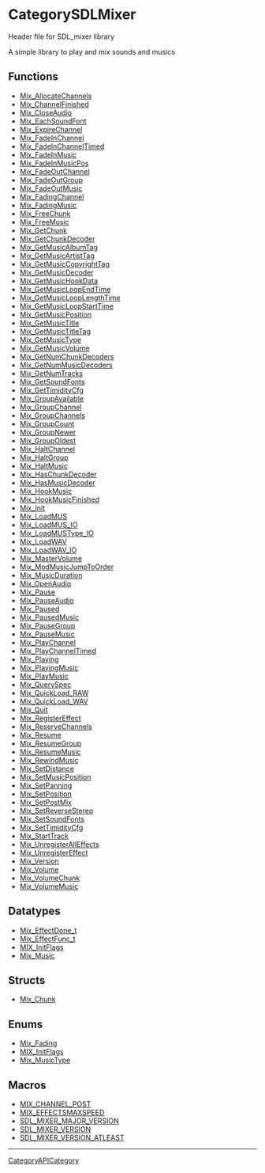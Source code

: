 # CategorySDLMixer

Header file for SDL_mixer library

A simple library to play and mix sounds and musics

<!-- END CATEGORY DOCUMENTATION -->

## Functions

<!-- DO NOT HAND-EDIT CATEGORY LISTS, THEY ARE AUTOGENERATED AND WILL BE OVERWRITTEN, BASED ON TAGS IN INDIVIDUAL PAGE FOOTERS. EDIT THOSE INSTEAD. -->
<!-- BEGIN CATEGORY LIST: CategorySDLMixer, CategoryAPIFunction -->
- [Mix_AllocateChannels](Mix_AllocateChannels)
- [Mix_ChannelFinished](Mix_ChannelFinished)
- [Mix_CloseAudio](Mix_CloseAudio)
- [Mix_EachSoundFont](Mix_EachSoundFont)
- [Mix_ExpireChannel](Mix_ExpireChannel)
- [Mix_FadeInChannel](Mix_FadeInChannel)
- [Mix_FadeInChannelTimed](Mix_FadeInChannelTimed)
- [Mix_FadeInMusic](Mix_FadeInMusic)
- [Mix_FadeInMusicPos](Mix_FadeInMusicPos)
- [Mix_FadeOutChannel](Mix_FadeOutChannel)
- [Mix_FadeOutGroup](Mix_FadeOutGroup)
- [Mix_FadeOutMusic](Mix_FadeOutMusic)
- [Mix_FadingChannel](Mix_FadingChannel)
- [Mix_FadingMusic](Mix_FadingMusic)
- [Mix_FreeChunk](Mix_FreeChunk)
- [Mix_FreeMusic](Mix_FreeMusic)
- [Mix_GetChunk](Mix_GetChunk)
- [Mix_GetChunkDecoder](Mix_GetChunkDecoder)
- [Mix_GetMusicAlbumTag](Mix_GetMusicAlbumTag)
- [Mix_GetMusicArtistTag](Mix_GetMusicArtistTag)
- [Mix_GetMusicCopyrightTag](Mix_GetMusicCopyrightTag)
- [Mix_GetMusicDecoder](Mix_GetMusicDecoder)
- [Mix_GetMusicHookData](Mix_GetMusicHookData)
- [Mix_GetMusicLoopEndTime](Mix_GetMusicLoopEndTime)
- [Mix_GetMusicLoopLengthTime](Mix_GetMusicLoopLengthTime)
- [Mix_GetMusicLoopStartTime](Mix_GetMusicLoopStartTime)
- [Mix_GetMusicPosition](Mix_GetMusicPosition)
- [Mix_GetMusicTitle](Mix_GetMusicTitle)
- [Mix_GetMusicTitleTag](Mix_GetMusicTitleTag)
- [Mix_GetMusicType](Mix_GetMusicType)
- [Mix_GetMusicVolume](Mix_GetMusicVolume)
- [Mix_GetNumChunkDecoders](Mix_GetNumChunkDecoders)
- [Mix_GetNumMusicDecoders](Mix_GetNumMusicDecoders)
- [Mix_GetNumTracks](Mix_GetNumTracks)
- [Mix_GetSoundFonts](Mix_GetSoundFonts)
- [Mix_GetTimidityCfg](Mix_GetTimidityCfg)
- [Mix_GroupAvailable](Mix_GroupAvailable)
- [Mix_GroupChannel](Mix_GroupChannel)
- [Mix_GroupChannels](Mix_GroupChannels)
- [Mix_GroupCount](Mix_GroupCount)
- [Mix_GroupNewer](Mix_GroupNewer)
- [Mix_GroupOldest](Mix_GroupOldest)
- [Mix_HaltChannel](Mix_HaltChannel)
- [Mix_HaltGroup](Mix_HaltGroup)
- [Mix_HaltMusic](Mix_HaltMusic)
- [Mix_HasChunkDecoder](Mix_HasChunkDecoder)
- [Mix_HasMusicDecoder](Mix_HasMusicDecoder)
- [Mix_HookMusic](Mix_HookMusic)
- [Mix_HookMusicFinished](Mix_HookMusicFinished)
- [Mix_Init](Mix_Init)
- [Mix_LoadMUS](Mix_LoadMUS)
- [Mix_LoadMUS_IO](Mix_LoadMUS_IO)
- [Mix_LoadMUSType_IO](Mix_LoadMUSType_IO)
- [Mix_LoadWAV](Mix_LoadWAV)
- [Mix_LoadWAV_IO](Mix_LoadWAV_IO)
- [Mix_MasterVolume](Mix_MasterVolume)
- [Mix_ModMusicJumpToOrder](Mix_ModMusicJumpToOrder)
- [Mix_MusicDuration](Mix_MusicDuration)
- [Mix_OpenAudio](Mix_OpenAudio)
- [Mix_Pause](Mix_Pause)
- [Mix_PauseAudio](Mix_PauseAudio)
- [Mix_Paused](Mix_Paused)
- [Mix_PausedMusic](Mix_PausedMusic)
- [Mix_PauseGroup](Mix_PauseGroup)
- [Mix_PauseMusic](Mix_PauseMusic)
- [Mix_PlayChannel](Mix_PlayChannel)
- [Mix_PlayChannelTimed](Mix_PlayChannelTimed)
- [Mix_Playing](Mix_Playing)
- [Mix_PlayingMusic](Mix_PlayingMusic)
- [Mix_PlayMusic](Mix_PlayMusic)
- [Mix_QuerySpec](Mix_QuerySpec)
- [Mix_QuickLoad_RAW](Mix_QuickLoad_RAW)
- [Mix_QuickLoad_WAV](Mix_QuickLoad_WAV)
- [Mix_Quit](Mix_Quit)
- [Mix_RegisterEffect](Mix_RegisterEffect)
- [Mix_ReserveChannels](Mix_ReserveChannels)
- [Mix_Resume](Mix_Resume)
- [Mix_ResumeGroup](Mix_ResumeGroup)
- [Mix_ResumeMusic](Mix_ResumeMusic)
- [Mix_RewindMusic](Mix_RewindMusic)
- [Mix_SetDistance](Mix_SetDistance)
- [Mix_SetMusicPosition](Mix_SetMusicPosition)
- [Mix_SetPanning](Mix_SetPanning)
- [Mix_SetPosition](Mix_SetPosition)
- [Mix_SetPostMix](Mix_SetPostMix)
- [Mix_SetReverseStereo](Mix_SetReverseStereo)
- [Mix_SetSoundFonts](Mix_SetSoundFonts)
- [Mix_SetTimidityCfg](Mix_SetTimidityCfg)
- [Mix_StartTrack](Mix_StartTrack)
- [Mix_UnregisterAllEffects](Mix_UnregisterAllEffects)
- [Mix_UnregisterEffect](Mix_UnregisterEffect)
- [Mix_Version](Mix_Version)
- [Mix_Volume](Mix_Volume)
- [Mix_VolumeChunk](Mix_VolumeChunk)
- [Mix_VolumeMusic](Mix_VolumeMusic)
<!-- END CATEGORY LIST -->

## Datatypes

<!-- DO NOT HAND-EDIT CATEGORY LISTS, THEY ARE AUTOGENERATED AND WILL BE OVERWRITTEN, BASED ON TAGS IN INDIVIDUAL PAGE FOOTERS. EDIT THOSE INSTEAD. -->
<!-- BEGIN CATEGORY LIST: CategorySDLMixer, CategoryAPIDatatype -->
- [Mix_EffectDone_t](Mix_EffectDone_t)
- [Mix_EffectFunc_t](Mix_EffectFunc_t)
- [MIX_InitFlags](MIX_InitFlags)
- [Mix_Music](Mix_Music)
<!-- END CATEGORY LIST -->

## Structs

<!-- DO NOT HAND-EDIT CATEGORY LISTS, THEY ARE AUTOGENERATED AND WILL BE OVERWRITTEN, BASED ON TAGS IN INDIVIDUAL PAGE FOOTERS. EDIT THOSE INSTEAD. -->
<!-- BEGIN CATEGORY LIST: CategorySDLMixer, CategoryAPIStruct -->
- [Mix_Chunk](Mix_Chunk)
<!-- END CATEGORY LIST -->

## Enums

<!-- DO NOT HAND-EDIT CATEGORY LISTS, THEY ARE AUTOGENERATED AND WILL BE OVERWRITTEN, BASED ON TAGS IN INDIVIDUAL PAGE FOOTERS. EDIT THOSE INSTEAD. -->
<!-- BEGIN CATEGORY LIST: CategorySDLMixer, CategoryAPIEnum -->
- [Mix_Fading](Mix_Fading)
- [MIX_InitFlags](MIX_InitFlags)
- [Mix_MusicType](Mix_MusicType)
<!-- END CATEGORY LIST -->

## Macros

<!-- DO NOT HAND-EDIT CATEGORY LISTS, THEY ARE AUTOGENERATED AND WILL BE OVERWRITTEN, BASED ON TAGS IN INDIVIDUAL PAGE FOOTERS. EDIT THOSE INSTEAD. -->
<!-- BEGIN CATEGORY LIST: CategorySDLMixer, CategoryAPIMacro -->
- [MIX_CHANNEL_POST](MIX_CHANNEL_POST)
- [MIX_EFFECTSMAXSPEED](MIX_EFFECTSMAXSPEED)
- [SDL_MIXER_MAJOR_VERSION](SDL_MIXER_MAJOR_VERSION)
- [SDL_MIXER_VERSION](SDL_MIXER_VERSION)
- [SDL_MIXER_VERSION_ATLEAST](SDL_MIXER_VERSION_ATLEAST)
<!-- END CATEGORY LIST -->

----
[CategoryAPICategory](CategoryAPICategory)

